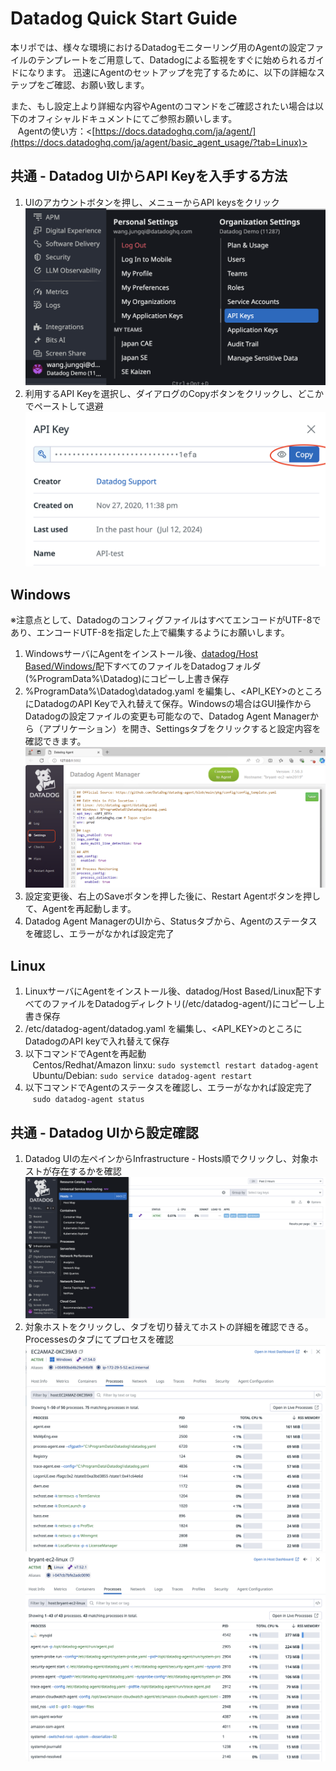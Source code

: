 # Datadog Quick Start Guide
本リポでは、様々な環境におけるDatadogモニターリング用のAgentの設定ファイルのテンプレートをご用意して、Datadogによる監視をすぐに始められるガイドになります。
迅速にAgentのセットアップを完了するために、以下の詳細なステップをご確認、お願い致します。

また、もし設定上より詳細な内容やAgentのコマンドをご確認されたい場合は以下のオフィシャルドキュメントにてご参照お願いします。  
&nbsp;&nbsp;&nbsp;Agentの使い方：<[https://docs.datadoghq.com/ja/agent/](https://docs.datadoghq.com/ja/agent/basic_agent_usage/?tab=Linux)>

##  共通 - Datadog UIからAPI Keyを入手する方法
1. UIのアカウントボタンを押し、メニューからAPI keysをクリック  
![Datadog UIからAPIキーを取得する](static/datadog_api_ui_1.png)
2. 利用するAPI Keyを選択し、ダイアログのCopyボタンをクリックし、どこかでペーストして退避  
![Datadog UIからAPIキーを取得する](static/datadog_api_ui_2.png)

## Windows
※注意点として、DatadogのコンフィグファイルはすべてエンコードがUTF-8であり、エンコードUTF-8を指定した上で編集するようにお願いします。
1. WindowsサーバにAgentをインストール後、[datadog/Host Based/Windows/](https://github.com/kennethfoo24/datadog/tree/main/Host%20Based/Windows)配下すべてのファイルをDatadogフォルダ(%ProgramData%\Datadog\)にコピーし上書き保存
2. %ProgramData%\Datadog\datadog.yaml を編集し、<API_KEY>のところにDatadogのAPI Keyで入れ替えて保存。Windowsの場合はGUI操作からDatadogの設定ファイルの変更も可能なので、Datadog Agent Managerから（アプリケーション）を開き、Settingsタブをクリックすると設定内容を確認できます。
![Datadog Agent ManagerのUIから設定変更](static/datadog_agent_manager_settings.png)
3. 設定変更後、右上のSaveボタンを押した後に、Restart Agentボタンを押して、Agentを再起動します。
4. Datadog Agent ManagerのUIから、Statusタブから、Agentのステータスを確認し、エラーがなかれば設定完了

## Linux 
1. LinuxサーバにAgentをインストール後、datadog/Host Based/Linux配下すべてのファイルをDatadogディレクトリ(/etc/datadog-agent/)にコピーし上書き保存  
2. /etc/datadog-agent/datadog.yaml を編集し、<API_KEY>のところにDatadogのAPI keyで入れ替えて保存    
3. 以下コマンドでAgentを再起動      
&nbsp;&nbsp;&nbsp;Centos/Redhat/Amazon linxu: `sudo systemctl restart datadog-agent`  
&nbsp;&nbsp;&nbsp;Ubuntu/Debian: `sudo service datadog-agent restart`  
4. 以下コマンドでAgentのステータスを確認し、エラーがなかれば設定完了  
&nbsp;&nbsp;&nbsp;`sudo datadog-agent status`

## 共通 - Datadog UIから設定確認
1. Datadog UIの左ペインからInfrastructure - Hosts順でクリックし、対象ホストが存在するかを確認
![Datadog UIでの動作確認](static/datadog_ui_host.png)
2. 対象ホストをクリックし、タブを切り替えてホストの詳細を確認できる。Processesのタブにてプロセスを確認
![Datadog UIでの動作確認](static/datadog_host_win.png)
![Datadog UIでの動作確認](static/datadog_host_linux.png)
